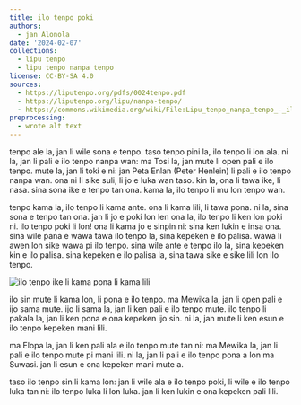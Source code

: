 ```yaml
---
title: ilo tenpo poki
authors:
  - jan Alonola
date: '2024-02-07'
collections:
  - lipu tenpo
  - lipu tenpo nanpa tenpo
license: CC-BY-SA 4.0
sources:
  - https://liputenpo.org/pdfs/0024tenpo.pdf
  - https://liputenpo.org/lipu/nanpa-tenpo/
  - https://commons.wikimedia.org/wiki/File:Lipu_tenpo_nanpa_tenpo_-_ilo_tenpo_poki.png
preprocessing:
  - wrote alt text
---
```


tenpo ale la, jan li wile sona e tenpo. taso tenpo pini la, ilo tenpo li lon ala. ni la, jan li pali e ilo tenpo nanpa wan: ma Tosi la, jan mute li open pali e ilo tenpo. mute la, jan li toki e ni: jan Peta Enlan (Peter Henlein) li pali e ilo tenpo nanpa wan. ona ni li sike suli, li jo e luka wan taso. kin la, ona li tawa ike, li nasa. sina sona ike e tenpo tan ona. kama la, ilo tenpo li mu lon tenpo wan.

tenpo kama la, ilo tenpo li kama ante. ona li kama lili, li tawa pona. ni la, sina sona e tenpo tan ona. jan li jo e poki lon len ona la, ilo tenpo li ken lon poki ni. ilo tenpo poki li lon! ona li kama jo e sinpin ni: sina ken lukin e insa ona. sina wile pana e wawa tawa ilo tenpo la, sina kepeken e ilo palisa. wawa li awen lon sike wawa pi ilo tenpo. sina wile ante e tenpo ilo la, sina kepeken kin e ilo palisa. sina kepeken e ilo palisa la, sina tawa sike e sike lili lon ilo tenpo.

![ilo tenpo ike li kama pona li kama lili](https://upload.wikimedia.org/wikipedia/commons/7/72/Lipu_tenpo_nanpa_tenpo_-_ilo_tenpo_poki.png)

ilo sin mute li kama lon, li pona e ilo tenpo. ma Mewika la, jan li open pali e ijo sama mute. ijo li sama la, jan li ken pali e ilo tenpo mute. ilo tenpo li pakala la, jan li ken pona e ona kepeken ijo sin. ni la, jan mute li ken esun e ilo tenpo kepeken mani lili.

ma Elopa la, jan li ken pali ala e ilo tenpo mute tan ni: ma Mewika la, jan li pali e ilo tenpo mute pi mani lili. ni la, jan li pali e ilo tenpo pona a lon ma Suwasi. jan li esun e ona kepeken mani mute a.

taso ilo tenpo sin li kama lon: jan li wile ala e ilo tenpo poki, li wile e ilo tenpo luka tan ni: ilo tenpo luka li lon luka. jan li ken lukin e ona kepeken pali lili.